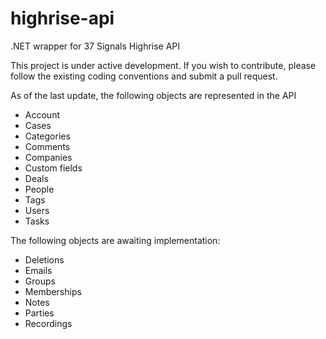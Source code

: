 highrise-api
============

.NET wrapper for 37 Signals Highrise API

This project is under active development. If you wish to contribute, please follow the existing coding conventions and submit a pull request.

As of the last update, the following objects are represented in the API

- Account
- Cases
- Categories
- Comments
- Companies
- Custom fields
- Deals
- People
- Tags
- Users
- Tasks

The following objects are awaiting implementation:

- Deletions
- Emails
- Groups
- Memberships
- Notes
- Parties
- Recordings
